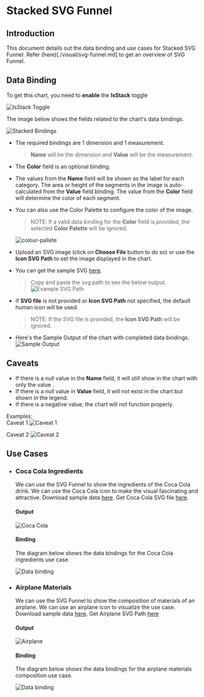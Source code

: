 # Stacked SVG Funnel

## Introduction
This document details out the data binding and use cases for Stacked SVG Funnel. Refer (here)[./visual/svg-funnel.md] to get an overview of SVG Funnel.

## Data Binding
To get this chart, you need to **enable** the **IsStack** toggle

![IsStack Toggle](./images/svg-funnel/isStack-toggle.PNG)

The image below shows the fields related to the chart's data bindings.

![Stacked Bindings](./images/svg-funnel/stacked-bindings.PNG)
 
- The required bindings are 1 dimension and 1 measurement.
    > **Name** will be the dimension and **Value** will be the measurement.
- The **Color** field is an optional binding.
- The values from the **Name** field will be shown as the label for each category. The area or height of the segments in the image is auto-calculated from the **Value** field binding. The value from the **Color** field will determine the color of each segment.
- You can also use the Color Palette to configure the color of the image. 
    > NOTE: If a valid data binding for the **Color** field is provided, the selected **Color Palette** will be ignored.
    
    ![colour-pallete](./images/svg-funnel/colour-pallete.png)
    
- Upload an SVG image (click on **Choose File** button to do so) or use the **Icon SVG Path** to set the image displayed in the chart.

- You can get the sample SVG [here](./sample-data/svg-funnel/sample-svg/sample.svg).
    > Copy and paste the svg path to see the below output.
![Example SVG Path](./images/svg-funnel/sample-svg.PNG)

- If **SVG file** is not provided or **Icon SVG Path** not specified, the default human icon will be used.
    > NOTE: If the SVG file is provided, the **Icon SVG Path** will be ignored.
    
- Here's the Sample Output of the chart with completed data bindings.
![Sample Output](./images/svg-funnel/sample-output.PNG)

## Caveats
- If there is a null value in the **Name** field, it will still show in the chart with only the value .
- If there is a null value in **Value** field, it will not exist in the chart but shown in the legend.
- If there is a negative value, the chart will not function properly.

Examples:   
Caveat 1
![Caveat 1](./images/svg-funnel/caveats-1.PNG)

Caveat 2
![Caveat 2](./images/svg-funnel/caveat-2.PNG)

## Use Cases

- ### Coca Cola Ingredients
    We can use the SVG Funnel to show the ingredients of the Coca Cola drink. We can use the Coca Cola icon to make the visual fascinating and attractive.
Download sample data [here](./sample-data/svg-funnel/coca-cola-ingredients.csv). Get Coca Cola SVG file [here](./sample-data/svg-funnel/coca-cola-svg/coca-cola.svg).

    #### Output
    ![Coca Cola](./images/svg-funnel/coca-cola.PNG)

    #### Binding 
    The diagram below shows the data bindings for the Coca Cola ingredients use case.

    ![Data binding](./images/svg-funnel/coca-cola-binding.PNG)

- ### Airplane Materials
    We can use the SVG Funnel to show the composition of materials of an airplane. We can use an airplane icon to visualize the use case. 
Download sample data [here](./sample-data/svg-funnel/airplane-material.csv). Get Airplane SVG Path [here](./sample-data/svg-funnel/airplane-svg/airplane-svg.txt)

    #### Output
    ![Airplane](./images/svg-funnel/airplane-material.PNG)

    #### Binding
    The diagram below shows the data bindings for the airplane materials composition use case.
    
    ![Data binding](./images/svg-funnel/airplane-material-binding.PNG)